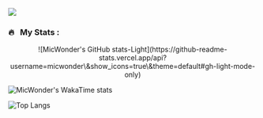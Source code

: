 <!--
### Hi there 👋
-->

![](https://komarev.com/ghpvc/?username=micwonder&color=brightgreen&style=for-the-badge)

<!--
**micwonder/micwonder** is a ✨ _special_ ✨ repository because its `README.md` (this file) appears on your GitHub profile.

Here are some ideas to get you started:

- 🔭 I’m currently working on ...
- 🌱 I’m currently learning ...
- 👯 I’m looking to collaborate on ...
- 🤔 I’m looking for help with ...
- 💬 Ask me about ...
- 📫 How to reach me: ...
- 😄 Pronouns: ...
- ⚡ Fun fact: ...
-->
### 🔥 &nbsp; My Stats :

<p align="center">
  <!--<img src="https://github-readme-stats.vercel.app/api?username=NapoleonBC&show_icons=true&theme=default" width="800">-->
  ![MicWonder's GitHub stats-Light](https://github-readme-stats.vercel.app/api?username=micwonder\&show_icons=true\&theme=default#gh-light-mode-only)

  ![MicWonder's WakaTime stats](https://github-readme-stats.vercel.app/api/wakatime?username=techguru0)

  ![Top Langs](https://github-readme-stats.vercel.app/api/top-langs/?username=micwonder)
</p>
